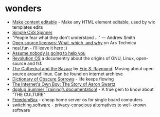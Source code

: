 # wonders

- [Make content editable](https://developer.mozilla.org/en-US/docs/Web/Guide/HTML/Editable_content) - Make any HTML element editable, used by wix templates edits
- [Simple CSS Spinner](https://github.com/30-seconds/30-seconds-of-css/blob/master/snippets/donut-spinner.md)  
- "People fear what they don't understand ..." ― Andrew Smith
- [Open source licenses: What, which, and why](https://arstechnica.com/gadgets/2020/02/how-to-choose-an-open-source-license/) on Ars Technica  
- [neal.fun](https://neal.fun/) - i'll leave it here ;)
- [Assume nobody is going to help you](https://sivers.org/up2you)
- [Revolution OS](https://archive.org/details/RevolutionOS) a documentry about the origins of GNU, Linux, open-source and fsf.
- [The Cathedral and the Bazaar](https://en.wikipedia.org/wiki/The_Cathedral_and_the_Bazaar) by [Eric S. Raymond](https://en.wikipedia.org/wiki/Eric_S._Raymond). Musing about open source around linux. Can be found on internet archieve
- [Dictionary of Obscure Sorrows](https://www.youtube.com/channel/UCDetdM5XDZD1xrQHDPgEg5w) - life keeps flowing
- [The Internet's Own Boy: The Story of Aaron Swartz](https://archive.org/details/TheInternetsOwnBoyTheStoryOfAaronSwartz)
- [dgplug Summer Training’s documentation!](https://summertraining.readthedocs.io/en/latest/index.html) - A true gem to know about "THE CULTURE"
- [FreedomBox](https://freedomboxfoundation.org/)  - cheap home server os for single board computers
- [switching.software](https://switching.software/) - privacy-conscious alternatives to well-known software
